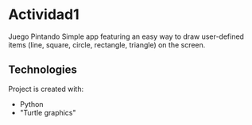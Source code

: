 # Actividad1
 Juego Pintando
 Simple app featuring an easy way to draw user-defined items (line, square, circle, rectangle, triangle) on the screen.
 
## Technologies
Project is created with:
* Python
* "Turtle graphics"
